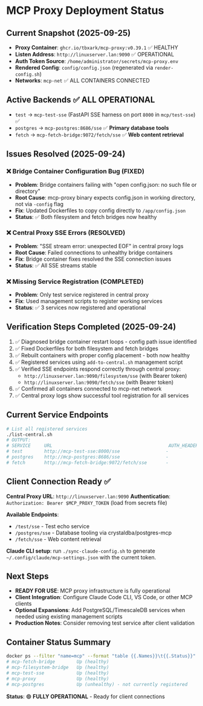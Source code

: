 # MCP Proxy Deployment Status

## Current Snapshot (2025-09-25)
- **Proxy Container**: `ghcr.io/tbxark/mcp-proxy:v0.39.1` ✅ HEALTHY
- **Listen Address**: `http://linuxserver.lan:9090` ✅ OPERATIONAL
- **Auth Token Source**: `/home/administrator/secrets/mcp-proxy.env`
- **Rendered Config**: `config/config.json` (regenerated via `render-config.sh`)
- **Networks**: `mcp-net` ✅ ALL CONTAINERS CONNECTED

## Active Backends ✅ ALL OPERATIONAL
- `test` → `mcp-test-sse` (FastAPI SSE harness on port `8000` in `mcp/test-sse`) ✅
- `postgres` → `mcp-postgres:8686/sse` ✅ **Primary database tools**
- `fetch` → `mcp-fetch-bridge:9072/fetch/sse` ✅ **Web content retrieval**

## Issues Resolved (2025-09-24)
### ❌ Bridge Container Configuration Bug (FIXED)
- **Problem**: Bridge containers failing with "open config.json: no such file or directory"
- **Root Cause**: mcp-proxy binary expects config.json in working directory, not via `-config` flag
- **Fix**: Updated Dockerfiles to copy config directly to `/app/config.json`
- **Status**: ✅ Both filesystem and fetch bridges now healthy

### ❌ Central Proxy SSE Errors (RESOLVED)
- **Problem**: "SSE stream error: unexpected EOF" in central proxy logs
- **Root Cause**: Failed connections to unhealthy bridge containers
- **Fix**: Bridge container fixes resolved the SSE connection issues
- **Status**: ✅ All SSE streams stable

### ❌ Missing Service Registration (COMPLETED)
- **Problem**: Only test service registered in central proxy
- **Fix**: Used management scripts to register working services
- **Status**: ✅ 3 services now registered and operational

## Verification Steps Completed (2025-09-24)
1. ✅ Diagnosed bridge container restart loops - config path issue identified
2. ✅ Fixed Dockerfiles for both filesystem and fetch bridges
3. ✅ Rebuilt containers with proper config placement - both now healthy
4. ✅ Registered services using `add-to-central.sh` management script
5. ✅ Verified SSE endpoints respond correctly through central proxy:
   - `http://linuxserver.lan:9090/filesystem/sse` (with Bearer token)
   - `http://linuxserver.lan:9090/fetch/sse` (with Bearer token)
6. ✅ Confirmed all containers connected to mcp-net network
7. ✅ Central proxy logs show successful tool registration for all services

## Current Service Endpoints
```bash
# List all registered services
./list-central.sh
# OUTPUT:
# SERVICE     URL                                           AUTH_HEADER
# test        http://mcp-test-sse:8000/sse                 -
# postgres    http://mcp-postgres:8686/sse                 -
# fetch       http://mcp-fetch-bridge:9072/fetch/sse       -
```

## Client Connection Ready ✅
**Central Proxy URL**: `http://linuxserver.lan:9090`
**Authentication**: `Authorization: Bearer $MCP_PROXY_TOKEN` (load from secrets file)

**Available Endpoints**:
- `/test/sse` - Test echo service
- `/postgres/sse` - Database tooling via crystaldba/postgres-mcp
- `/fetch/sse` - Web content retrieval

**Claude CLI setup**: run `./sync-claude-config.sh` to generate `~/.config/claude/mcp-settings.json` with the current token.

## Next Steps
- **READY FOR USE**: MCP proxy infrastructure is fully operational
- **Client Integration**: Configure Claude Code CLI, VS Code, or other MCP clients
- **Optional Expansions**: Add PostgreSQL/TimescaleDB services when needed using existing management scripts
- **Production Notes**: Consider removing test service after client validation

## Container Status Summary
```bash
docker ps --filter "name=mcp" --format "table {{.Names}}\t{{.Status}}"
# mcp-fetch-bridge        Up (healthy)
# mcp-filesystem-bridge   Up (healthy)
# mcp-test-sse            Up (healthy)
# mcp-proxy               Up (healthy)
# mcp-postgres            Up (unhealthy) - not currently registered
```

**Status**: 🟢 **FULLY OPERATIONAL** - Ready for client connections
